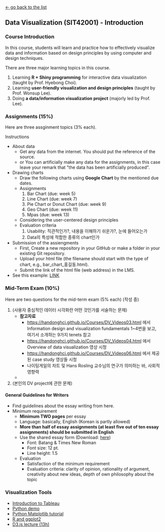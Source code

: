 [← go back to the list](README.md)

## Data Visualization (SIT42001) - Introduction

### Course Introduction
In this course, students will learn and practice how to effectively visualize data and information based on design principles by using computer and design techniques.

There are three major learning topics in this course.
1. Learning **R + Shiny programming** for interactive data visualization (taught by Prof. Hyebong Choi).
2. Learning **user-friendly visualization and design principles** (taught by Prof. Wonsup Lee).
3. Doing **a data/information visualization project** (majorly led by Prof. Lee).

### Assignments (15%)
Here are three assginment topics (3% each).

Instructions
- About data
	- Get any data from the internet. You should put the reference of the source.
	- or You can artificially make any data for the assignments, in this case leave your remark that "the data has been artificially produced".
- Drawing charts
	- Draw the following charts using **Google Chart** by the mentioned due dates.
	- Assignments
		1. Bar Chart (due: week 5)
		2. Line Chart (due: week 7)
		3. Pie Chart or Donut Chart (due: week 9)
		4. Geo Chart (due: week 11)
		5. Mpas (due: week 13)
	- Considering the user-centered design principles
	- Evaluation criteria
		1. Usability: 직관적인가?, 내용을 이해하기 쉬운가?, 눈에 들어오는가
		1. Data의 특성에 적합한 종류의 chart인가
- Submission of the assiengments
	- First, Create a new repository in your GitHub or make a folder in your existing Git repository.
	- Upload your html file (the filename should start with the type of chart, e.g., bar_chart_홍길동.html).
	- Submit the link of the html file (web address) in the LMS.
- See this example: [LINK](DV00_Google_Chart_Example.html)

### Mid-Term Exam (10%)
Here are two questions for the mid-term exam (5% each)
(작성 중)
1. (사용자 중심적인 데이터 시각화란 어떤 것인가를 서술하는 문제)
	- **참고자료**
		- https://handonghci.github.io/Courses/DV_Videos03.html 에서 Information design and visualization fundamentals 1~4번을 보고, 여기서 소개하는 9가지 tenets 참고
		- https://handonghci.github.io/Courses/DV_Videos04.html 에서 Overview of data visualization 영상 시청
		- https://handonghci.github.io/Courses/DV_Videos06.html 에서 제공된 case study 영상들 시청
		- 나이팅게일의 차트 및 Hans Rosling 교수님의 연구가 의미하는 바, 사회적 영향력
	- 
2. (본인의 DV project에 관한 문제)

#### General Guidelines for Writers
- Find guidelines about the essay writing from here.
- Minimum requirement
	- **Minimum TWO pages** per essay
	- Language: basically, English (Korean is partly allowed)
	- **More than half of essay assignments (at least five out of ten essay assignments) should be submitted in English**
	- Use the shared essay form (Download: [here](https://goo.gl/Lh7d4a))
		- Font: Batang & Times New Roman
		- Font size: 12 pt.
		- Line height: 1.5
	- Evaluation
		- Satisfaction of the minimum requirement
		- Evaluation criteria: clarity of opinion, rationality of argument, creativity about new ideas, depth of own philosophy about the topic

### Visualization Tools
- [Introduction to Tableau](https://www.youtube.com/watch?v=TPMlZxRRaBQ)
- [Python demo](https://github.com/llSourcell/visualize_dataset_demo)
- [Python Matplotlib tutorial](https://www.youtube.com/watch?v=a9UrKTVEeZA)
- [R and ggplot2](https://www.youtube.com/watch?v=49fADBfcDD4)
- [D3.js lecture (13h)](https://www.youtube.com/watch?v=_8V5o2UHG0E)